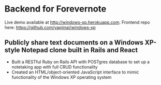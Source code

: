 # Backend for Forevernote
Live demo available at http://windows-xp.herokuapp.com.
Frontend repo here: https://github.com/yapjinai/windows-xp
## Publicly share text documents on a Windows XP-style Notepad clone built in Rails and React
+ Built a RESTful Ruby on Rails API with POSTgres database to set up a notetaking app with full CRUD functionality
+ Created an HTML/object-oriented JavaScript interface to mimic functionality of the Windows XP operating system
